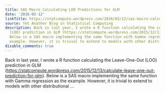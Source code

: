 ```yaml
---
title: SAS Macro Calculating LOO Predictions for GLM
date: '2016-03-12'
linkTitle: https://statcompute.wordpress.com/2016/03/12/sas-macro-calculating-loo-predictions-for-glm/
source: Yet Another Blog in Statistical Computing
description: Back in last year, I wrote a R function calculating the Leave-One-Out
  (LOO) prediction in GLM (https://statcompute.wordpress.com/2015/12/13/calculate-leave-one-out-prediction-for-glm).
  Below is a SAS macro implementing the same function with Gamma regression as the
  example. However, it is trivial to extend to models with other distributional ...
disable_comments: true
---
```

Back in last year, I wrote a R function calculating the Leave-One-Out (LOO) prediction in GLM (https://statcompute.wordpress.com/2015/12/13/calculate-leave-one-out-prediction-for-glm). Below is a SAS macro implementing the same function with Gamma regression as the example. However, it is trivial to extend to models with other distributional ...